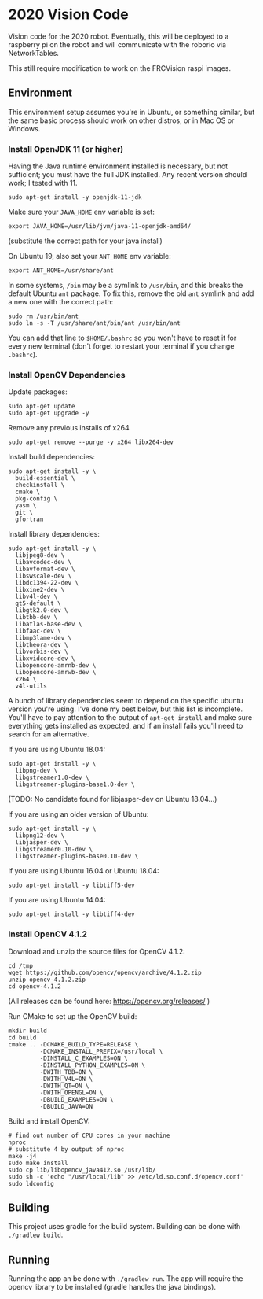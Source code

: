 # 2020 Vision Code

Vision code for the 2020 robot. Eventually, this will be deployed to a raspberry pi on the robot and will communicate with the roborio via NetworkTables.

This still require modification to work on the FRCVision raspi images.

## Environment
This environment setup assumes you're in Ubuntu, or something similar, but the same basic process should work on other distros, or in Mac OS or Windows.

### Install OpenJDK 11 (or higher)

Having the Java runtime environment installed is necessary, but not sufficient; you must have the full JDK installed. Any recent version should work; I tested with 11.

```
sudo apt-get install -y openjdk-11-jdk
```

Make sure your `JAVA_HOME` env variable is set:

```
export JAVA_HOME=/usr/lib/jvm/java-11-openjdk-amd64/
```

(substitute the correct path for your java install)

On Ubuntu 19, also set your `ANT_HOME` env variable:

```
export ANT_HOME=/usr/share/ant
```

In some systems, `/bin` may be a symlink to `/usr/bin`, and this breaks the default Ubuntu `ant` package. To fix this, remove the old `ant` symlink and add a new one with the correct path:

```
sudo rm /usr/bin/ant
sudo ln -s -T /usr/share/ant/bin/ant /usr/bin/ant
```

You can add that line to `$HOME/.bashrc` so you won't have to reset it for every new terminal (don't forget to restart your terminal if you change `.bashrc`).

### Install OpenCV Dependencies

Update packages:

```
sudo apt-get update
sudo apt-get upgrade -y
```

Remove any previous installs of x264

```
sudo apt-get remove --purge -y x264 libx264-dev
```
 
Install build dependencies:

```
sudo apt-get install -y \
  build-essential \
  checkinstall \
  cmake \
  pkg-config \
  yasm \
  git \
  gfortran
```

Install library dependencies:

```
sudo apt-get install -y \
  libjpeg8-dev \
  libavcodec-dev \
  libavformat-dev \
  libswscale-dev \
  libdc1394-22-dev \
  libxine2-dev \
  libv4l-dev \
  qt5-default \
  libgtk2.0-dev \
  libtbb-dev \
  libatlas-base-dev \
  libfaac-dev \
  libmp3lame-dev \
  libtheora-dev \
  libvorbis-dev \
  libxvidcore-dev \
  libopencore-amrnb-dev \
  libopencore-amrwb-dev \
  x264 \
  v4l-utils
```

A bunch of library dependencies seem to depend on the specific ubuntu version you're using. I've done my best below, but this list is incomplete. You'll have to pay attention to the output of `apt-get install` and make sure everything gets installed as expected, and if an install fails you'll need to search for an alternative.

If you are using Ubuntu 18.04:

```
sudo apt-get install -y \
  libpng-dev \
  libgstreamer1.0-dev \
  libgstreamer-plugins-base1.0-dev \
```

(TODO: No candidate found for libjasper-dev on Ubuntu 18.04...) 

If you are using an older version of Ubuntu:

```
sudo apt-get install -y \
  libpng12-dev \
  libjasper-dev \
  libgstreamer0.10-dev \
  libgstreamer-plugins-base0.10-dev \
```

If you are using Ubuntu 16.04 or Ubuntu 18.04:

```
sudo apt-get install -y libtiff5-dev
```

If you are using Ubuntu 14.04:

```
sudo apt-get install -y libtiff4-dev
```

### Install OpenCV 4.1.2

Download and unzip the source files for OpenCV 4.1.2:

```
cd /tmp
wget https://github.com/opencv/opencv/archive/4.1.2.zip
unzip opencv-4.1.2.zip
cd opencv-4.1.2
```

(All releases can be found here: https://opencv.org/releases/ )

Run CMake to set up the OpenCV build:

```
mkdir build
cd build
cmake .. -DCMAKE_BUILD_TYPE=RELEASE \
         -DCMAKE_INSTALL_PREFIX=/usr/local \
         -DINSTALL_C_EXAMPLES=ON \
         -DINSTALL_PYTHON_EXAMPLES=ON \
         -DWITH_TBB=ON \
         -DWITH_V4L=ON \
         -DWITH_QT=ON \
         -DWITH_OPENGL=ON \
         -DBUILD_EXAMPLES=ON \
         -DBUILD_JAVA=ON
```

Build and install OpenCV:

```
# find out number of CPU cores in your machine
nproc
# substitute 4 by output of nproc
make -j4
sudo make install
sudo cp lib/libopencv_java412.so /usr/lib/
sudo sh -c 'echo "/usr/local/lib" >> /etc/ld.so.conf.d/opencv.conf'
sudo ldconfig
```

## Building
This project uses gradle for the build system. Building can be done with `./gradlew build`.

## Running
Running the app an be done with `./gradlew run`. The app will require the opencv library to be installed (gradle handles the java bindings).
